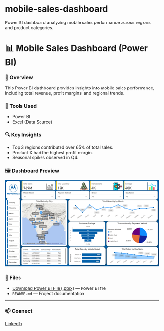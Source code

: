 # mobile-sales-dashboard
Power BI dashboard analyzing mobile sales performance across regions and product categories.
# 📊 Mobile Sales Dashboard (Power BI)

### 🧾 Overview
This Power BI dashboard provides insights into mobile sales performance, including total revenue, profit margins, and regional trends.

### 🧰 Tools Used
- Power BI
- Excel (Data Source)

### 🔍 Key Insights
- Top 3 regions contributed over 65% of total sales.
- Product X had the highest profit margin.
- Seasonal spikes observed in Q4.

### 🖼️ Dashboard Preview
![Mobile Sales Dashboard](mobile%20dashboard.png)

### 📂 Files
- [Download Power BI File (.pbix)](https://github.com/vikas-goswami/mobile-sales-dashboard/raw/main/Mobile%20Sales%20Dashboard.pbix) — Power BI file  
- `README.md` — Project documentation  

---

### 📫 Connect
[LinkedIn](https://www.linkedin.com/in/vikas-girigoswami-122372201)

